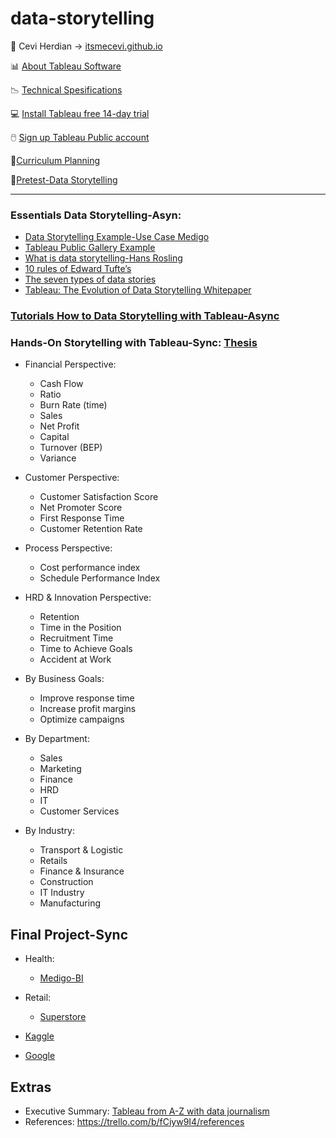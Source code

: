 # data-storytelling


<span>&#129311;</span> Cevi Herdian -> [itsmecevi.github.io](https://itsmecevi.github.io/) 

<span>&#128202;</span> [About Tableau Software](https://www.tableau.com/about)

<span>&#128201;</span> [Technical Spesifications](https://github.com/itsmecevi/Tableau-Technical-Specifications/blob/master/Tableau-Technical%20Specifications.pdf)

<span>💻</span> [Install Tableau free 14-day trial](https://www.tableau.com/en-gb/products/trial)

<span>🖱️</span> [Sign up Tableau Public account](https://public.tableau.com/s/)

<span>📘</span>[Curriculum Planning](https://github.com/itsmecevi/slide-data-storytelling-draft)

<span>🧗</span>[Pretest-Data Storytelling](https://itsmecevi.github.io/pretest-data-storytelling/)


______


### Essentials Data Storytelling-Asyn:
  * [Data Storytelling Example-Use Case Medigo](https://public.tableau.com/profile/cevi.herdian#!/vizhome/Visualization-Insight-Medigo/InquiryStatus)
  * [Tableau Public Gallery Example](https://public.tableau.com/de-de/gallery/?tab=viz-of-the-day&type=viz-of-the-day)
  * [What is data storytelling-Hans Rosling](https://www.youtube.com/watch?v=jbkSRLYSojo)
  * [10 rules of Edward Tufte’s](https://docs.google.com/presentation/d/1LmitKwdj9YJ6TpgkMKoinuTkjz1-A1KIYTw87UXgTIY/edit?usp=sharing)
  * [The seven types of data stories](https://help.tableau.com/current/pro/desktop/en-us/story_best_practices.htm)
  * [Tableau: The Evolution of Data Storytelling Whitepaper](https://narrativescience.com/wp-content/uploads/2018/12/Whitepaper_Tableau_The-Evolution-of-Data-Storytelling.pdf)
 


### [Tutorials How to Data Storytelling with Tableau-Async](https://trello.com/c/7MSdbWmD/505-inovasi-dan-teknologi-baru-si-tableau)

### Hands-On Storytelling with Tableau-Sync: [Thesis](https://github.com/itsmecevi/thesis-msc-cevi/blob/master/Thesis.pdf)

* Financial Perspective:
  * Cash Flow
  * Ratio
  * Burn Rate (time)
  * Sales
  * Net Profit
  * Capital
  * Turnover (BEP)
  * Variance

* Customer Perspective:
  * Customer Satisfaction Score
  * Net Promoter Score
  * First Response Time
  * Customer Retention Rate

* Process Perspective:
  * Cost performance index
  * Schedule Performance Index

 
  
* HRD & Innovation Perspective:
  * Retention
  * Time in the Position
  * Recruitment Time
  * Time to Achieve Goals
  * Accident at Work

  
* By Business Goals:
  * Improve response time
  * Increase profit margins
  * Optimize campaigns

* By Department:
  * Sales
  * Marketing
  * Finance
  * HRD
  * IT
  * Customer Services

  
* By Industry:
  * Transport & Logistic
  * Retails 
  * Finance & Insurance
  * Construction
  * IT Industry
  * Manufacturing





## Final Project-Sync

* Health: 

    * [Medigo-BI](https://itsmecevi.github.io/medigo-bi/)

* Retail:
    * [Superstore](https://github.com/itsmecevi/global-superstore-new/blob/master/Global%20Superstore.xls)
    
* [Kaggle](https://www.kaggle.com/)


* [Google](google)
    
    
## Extras
* Executive Summary: [Tableau from A-Z with data journalism](https://trello.com/c/7MSdbWmD/505-inovasi-dan-teknologi-baru-si-tableau)
* References: https://trello.com/b/fCiyw9I4/references





